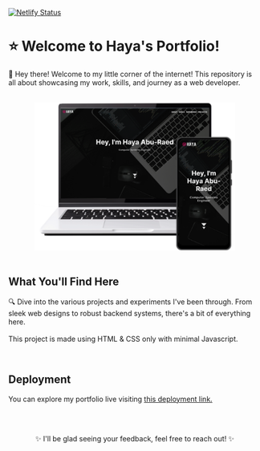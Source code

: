[![Netlify Status](https://api.netlify.com/api/v1/badges/091da7f7-d64b-4c13-aa20-ad3b7c348611/deploy-status)](https://app.netlify.com/sites/hayaaburaed/deploys)

# ⭐ Welcome to Haya's Portfolio!

🚀 Hey there! Welcome to my little corner of the internet! This repository is all about showcasing my work, skills, and journey as a web developer.

<br/>
<div align="center">
    <img src="assets/projects/portfolio-preview.png" width="400">
</div>
<br/>

## What You'll Find Here

🔍 Dive into the various projects and experiments I've been through. From sleek web designs to robust backend systems, there's a bit of everything here.
<br/> <br/>
This project is made using HTML & CSS only with minimal Javascript.

<br/>

## Deployment

You can explore my portfolio live visiting
<a href="https://hayaaburaed.netlify.app/"> this deployment link. </a>

<br/> <br/>

<div align="center">
	✨ I'll be glad seeing your feedback, feel free to reach out! ✨
</div>
